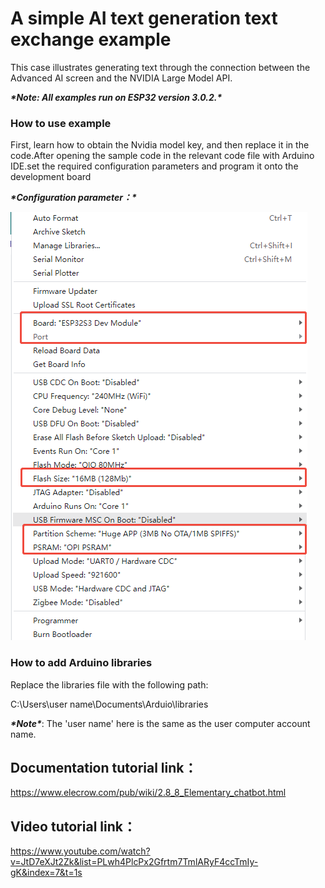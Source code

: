# **A simple AI text generation text exchange example**

This case illustrates generating text through the connection between the Advanced AI screen and the NVIDIA Large Model API.

***\*Note: All examples run on ESP32 version 3.0.2.\****

 

### **How to use example**

 

First, learn how to obtain the Nvidia model key, and then replace it in the code.After opening the sample code in the relevant code file with Arduino IDE.set the required configuration parameters and program it onto the development board

***\*Configuration parameter：\****



![图片8-1](./8-1.png)



### **How to add Arduino libraries**

Replace the libraries file with the following path:

C:\Users\user name\Documents\Arduio\libraries

 

***\*Note\****: The 'user name' here is the same as the user computer account name.

 

## **Documentation tutorial link**：

https://www.elecrow.com/pub/wiki/2.8_8_Elementary_chatbot.html

 

 

## **Video** **tutorial link**：

https://www.youtube.com/watch?v=JtD7eXJt2Zk&list=PLwh4PlcPx2Gfrtm7TmlARyF4ccTmIy-gK&index=7&t=1s

 

 